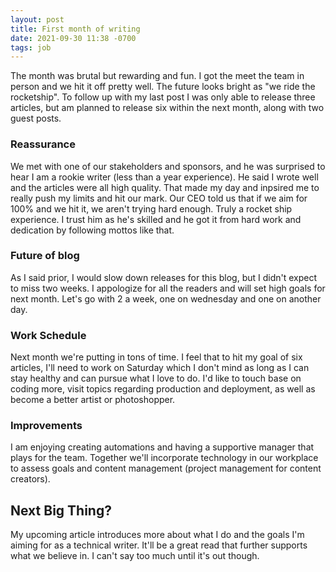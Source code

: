 ```yaml
---
layout: post
title: First month of writing
date: 2021-09-30 11:38 -0700
tags: job
---
```

The month was brutal but rewarding and fun. I got the meet the team in person and we hit it off pretty well. The future looks bright as "we ride the rocketship". To follow up with my last post I was only able to release three articles, but am planned to release six within the next month, along with two guest posts.

### Reassurance
We met with one of our stakeholders and sponsors, and he was surprised to hear I am a rookie writer (less than a year experience). He said I wrote well and the articles were all high quality. That made my day and inpsired me to really push my limits and hit our mark. Our CEO told us that if we aim for 100% and we hit it, we aren't trying hard enough. Truly a rocket ship experience. I trust him as he's skilled and he got it from hard work and dedication by following mottos like that.

### Future of blog
As I said prior, I would slow down releases for this blog, but I didn't expect to miss two weeks. I appologize for all the readers and will set high goals for next month. Let's go with 2 a week, one on wednesday and one on another day.

### Work Schedule
Next month we're putting in tons of time. I feel that to hit my goal of six articles, I'll need to work on Saturday which I don't mind as long as I can stay healthy and can pursue what I love to do. I'd like to touch base on coding more, visit topics regarding production and deployment, as well as become a better artist or photoshopper.

### Improvements
I am enjoying creating automations and having a supportive manager that plays for the team. Together we'll incorporate technology in our workplace to assess goals and content management (project management for content creators). 

## Next Big Thing?
My upcoming article introduces more about what I do and the goals I'm aiming for as a technical writer. It'll be a great read that further supports what we believe in. I can't say too much until it's out though.